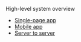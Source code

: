 

High-level system overview



+ [Single-page app](./spa.md)
+ [Mobile app](./mobile.md)
+ [Server to server](./server-to-server.md)

